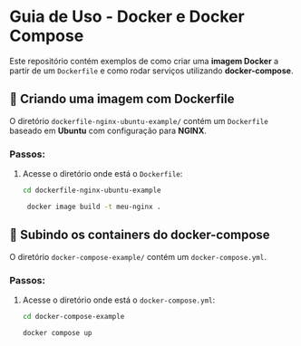 # Guia de Uso - Docker e Docker Compose

Este repositório contém exemplos de como criar uma **imagem Docker** a partir de um `Dockerfile` e como rodar serviços utilizando **docker-compose**.


## 🚀 Criando uma imagem com Dockerfile

O diretório `dockerfile-nginx-ubuntu-example/` contém um `Dockerfile` baseado em **Ubuntu** com configuração para **NGINX**.

### Passos:

1. Acesse o diretório onde está o `Dockerfile`:
   ```bash
   cd dockerfile-nginx-ubuntu-example

    docker image build -t meu-nginx .


## 🚀 Subindo os containers do docker-compose

O diretório `docker-compose-example/` contém um `docker-compose.yml`.

### Passos:

1. Acesse o diretório onde está o `docker-compose.yml`:
   ```bash
   cd docker-compose-example

   docker compose up

